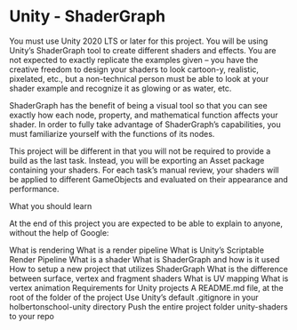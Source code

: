 # Unity - ShaderGraph

You must use Unity 2020 LTS or later for this project. You will be using Unity’s ShaderGraph tool to create different shaders and effects. You are not expected to exactly replicate the examples given – you have the creative freedom to design your shaders to look cartoon-y, realistic, pixelated, etc., but a non-technical person must be able to look at your shader example and recognize it as glowing or as water, etc.

ShaderGraph has the benefit of being a visual tool so that you can see exactly how each node, property, and mathematical function affects your shader. In order to fully take advantage of ShaderGraph’s capabilities, you must familiarize yourself with the functions of its nodes.

This project will be different in that you will not be required to provide a build as the last task. Instead, you will be exporting an Asset package containing your shaders. For each task’s manual review, your shaders will be applied to different GameObjects and evaluated on their appearance and performance.

What you should learn

At the end of this project you are expected to be able to explain to anyone, without the help of Google:

What is rendering
What is a render pipeline
What is Unity’s Scriptable Render Pipeline
What is a shader
What is ShaderGraph and how is it used
How to setup a new project that utilizes ShaderGraph
What is the difference between surface, vertex and fragment shaders
What is UV mapping
What is vertex animation
Requirements for Unity projects
A README.md file, at the root of the folder of the project
Use Unity’s default .gitignore in your holbertonschool-unity directory
Push the entire project folder unity-shaders to your repo